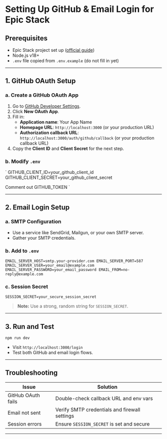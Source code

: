 # Setting Up GitHub & Email Login for Epic Stack

## Prerequisites
- Epic Stack project set up ([official guide](https://github.com/epicweb-dev/epic-stack))
- Node.js v18+
- `.env` file copied from `.env.example` (do not fill in yet)

---

## 1. GitHub OAuth Setup

### a. Create a GitHub OAuth App
1. Go to [GitHub Developer Settings](https://github.com/settings/developers).
2. Click **New OAuth App**.
3. Fill in:
   - **Application name**: Your App Name
   - **Homepage URL**: `http://localhost:3000` (or your production URL)
   - **Authorization callback URL**: `http://localhost:3000/auth/github/callback` (or your production callback URL)
4. Copy the **Client ID** and **Client Secret** for the next step.

### b. Modify `.env`
`
GITHUB_CLIENT_ID=your_github_client_id
GITHUB_CLIENT_SECRET=your_github_client_secret

Comment out GITHUB_TOKEN
`

---

## 2. Email Login Setup

### a. SMTP Configuration
- Use a service like SendGrid, Mailgun, or your own SMTP server.
- Gather your SMTP credentials.

### b. Add to `.env`
`
EMAIL_SERVER_HOST=smtp.your-provider.com
EMAIL_SERVER_PORT=587
EMAIL_SERVER_USER=your_email@example.com
EMAIL_SERVER_PASSWORD=your_email_password
EMAIL_FROM=no-reply@example.com
`

### c. Session Secret
`
SESSION_SECRET=your_secure_session_secret
`
> **Note:** Use a strong, random string for `SESSION_SECRET`.

---

## 3. Run and Test

`
npm run dev
`

- Visit `http://localhost:3000/login`
- Test both GitHub and email login flows.

---

## Troubleshooting

| Issue | Solution |
|-------|----------|
| GitHub OAuth fails | Double-check callback URL and env vars |
| Email not sent | Verify SMTP credentials and firewall settings |
| Session errors | Ensure `SESSION_SECRET` is set and secure |

---
